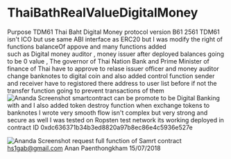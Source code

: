 # ThaiBathRealValueDigitalMoney

Purpose TDM61  Thai Baht Digital Money protocol version B61 2561 
TDM61 isn't ICO but use same ABI interface as ERC20  but I was modify 
the right of functions  balanceOf  appove and many functions added  
such as Digital money auditor , money issuer after deployed balances going to
be 0 value , The governor of Thai Nation Bank and Prime Minister of finance of Thai 
have to approve to relase issuer officer and money auditor change banknotes to digital coin
and also added control function sender and receiver have to registored there address to user list 
before if not the transfer function  going to prevent transactions of them 
![Ananda Screenshot](https://i.imgur.com/q55EKyG.jpg)
smartcontract can be promote  to be Digital Banking with
and I also added token destroy function when exchange tokens to banknotes I wrote very smooth flow 
isn't complex but very strong and secure as well I was tested on Ropsten test network its working deployed 
in contract ID 0xdc636371b34b3ed8820a97b8ec86e4c5936e527e

![Ananda Screenshot](https://i.imgur.com/BYExPoP.jpg )
request full function of Samrt contract hs1gab@gmail.com
Anan Paenthongkham 
15/07/2018     
